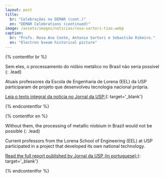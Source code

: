 ```yaml
---
layout: post
title:
  br: "Celebrações no DEMAR (cont.)"
  en: "DEMAR Celebrations (continued)"
image: /assets/images/noticias/rosa-sartori-tiao.webp
caption:
  br: "Profs. Rosa Ana Conte, Antonio Sartori e Sebastião Ribeiro."
  en: "Electron bveam historical picture"
---
```


{% contentfor br %}

Sem eles, o processamento do nióbio metálico no Brasil não seria possível
{: .lead}

Atuais professores da Escola de Engenharia de Lorena (EEL) da USP participaram de projeto que desenvolveu tecnologia nacional própria.

[Leia o texto integral da notícia no Jornal da USP:](https://jornal.usp.br/universidade/sem-eles-o-processamento-do-niobio-metalico-no-brasil-nao-seria-possivel/){: target='_blank'}

{% endcontentfor %}

{% contentfor en %}

Without them, the processing of metallic niobium in Brazil would not be possible
{: .lead}

Current professors from the Lorena School of Engineering (EEL) at USP participated in a project that developed its own national technology.

[Read the full report published by Jornal da USP (in portuguese):](https://jornal.usp.br/universidade/sem-eles-o-processamento-do-niobio-metalico-no-brasil-nao-seria-possivel/){: target='_blank'}

{% endcontentfor %}
